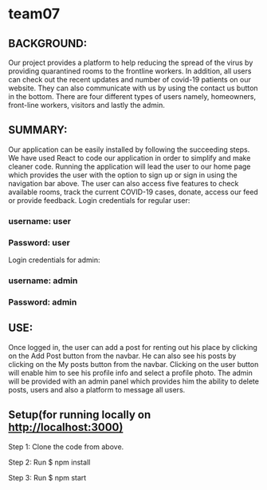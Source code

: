 # team07

## BACKGROUND:
Our project provides a platform to help reducing the spread of the virus by providing quarantined rooms to the frontline workers. In addition, all users can check out the recent updates and number of covid-19 patients on our website. They can also communicate with us by using the contact us button in the bottom. There are four different types of users namely, homeowners, front-line workers, visitors and lastly the admin.


## SUMMARY:
Our application can be easily installed by following the succeeding steps.  We have used React to code our application in order to simplify and make cleaner code. Running the application will lead the user to our home page which provides the user with the option to sign up or sign in using the navigation bar above. The user can also access five features to check available rooms, track the current COVID-19 cases, donate, access our feed or provide feedback. 
Login credentials for regular user:
### username: user
### Password: user
Login credentials for admin:
### username: admin
### Password: admin

## USE:
Once logged in, the user can add a post for renting out his place by clicking on the Add Post button from the navbar. He can also see his posts by clicking on the My posts button from the navbar. Clicking on the user button will enable him to see his profile info and select a profile photo.
The admin will be provided with an admin panel which provides him the ability to delete posts, users and also a platform to message all users.



## Setup(for running locally on <http://localhost:3000)>
Step 1:  Clone the code from above.

Step 2: Run $ npm install

Step 3: Run $ npm start
  
